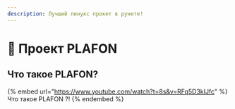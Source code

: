 ```yaml
---
description: Лучший линукс прокет в рунете!
---
```


# 🚀 Проект PLAFON

## Что такое PLAFON?

{% embed url="https://www.youtube.com/watch?t=8s&v=RFq5D3kIJfc" %}
Что такое PLAFON ?!
{% endembed %}
